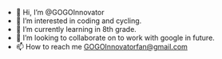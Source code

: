 - 👋 Hi, I’m @GOGOInnovator
- 👀 I’m interested in coding and cycling.
- 🌱 I’m currently learning in 8th grade.
- 💞️ I’m looking to collaborate on to work with google in future.
- 📫 How to reach me GOGOInnovatorfan@gmail.com

<!---
GOGOInnovator/GOGOInnovator is a ✨ special ✨ repository because its `README.md` (this file) appears on your GitHub profile.
You can click the Preview link to take a look at your changes.
--->
